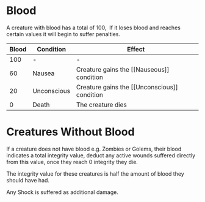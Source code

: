 # Blood

A creature with blood has a total of 100,  If it loses blood and reaches certain values it will begin to suffer penalties.

| Blood | Condition | Effect |
|---|---|---|
| 100 | - | - |
| 60 | Nausea | Creature gains the [[Nauseous]] condition |
| 20 | Unconscious | Creature gains the [[Unconscious]] condition |
| 0 | Death | The creature dies |

# Creatures Without Blood

If a creature does not have blood e.g. Zombies or Golems, their blood indicates a total integrity value, deduct any active wounds suffered directly from this value, once they reach 0 integrity they die.

The integrity value for these creatures is half the amount of blood they should have had.

Any Shock is suffered as additional damage.